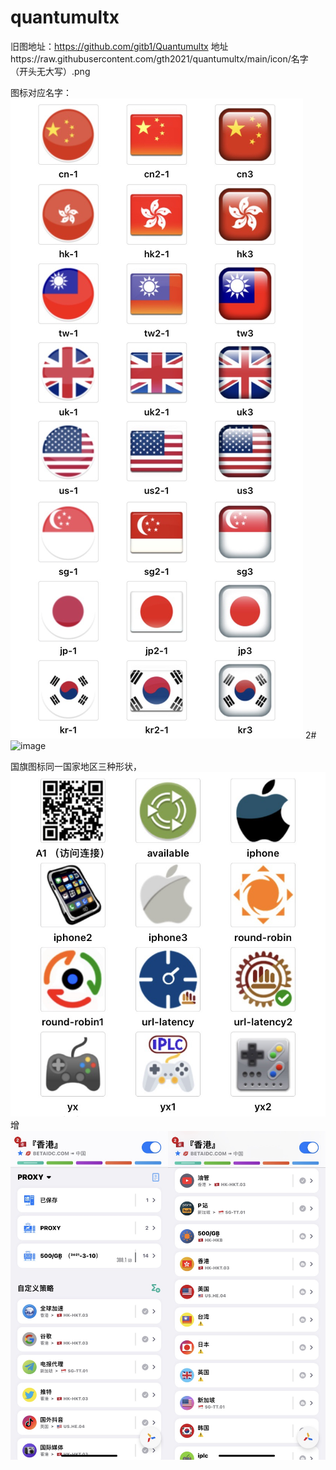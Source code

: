 # quantumultx
旧图地址：https://github.com/gitb1/Quantumultx
地址https://raw.githubusercontent.com/gth2021/quantumultx/main/icon/名字（开头无大写）.png

图标对应名字：
![image](https://github.com/gth2021/quantumultx/blob/main/icon/z2.JPEG)
2#
![image](https://raw.githubusercontent.com/gth2021/quantumultx/main/icon/z3.JPEG)

国旗图标同一国家地区三种形状，
![image](https://raw.githubusercontent.com/gth2021/quantumultx/main/icon/z1.JPEG)
增
![image](https://raw.githubusercontent.com/gth2021/quantumultx/main/icon/z4.JPEG)
